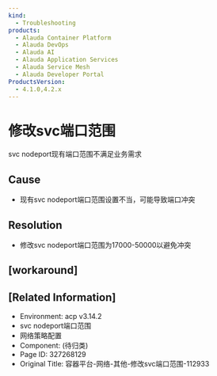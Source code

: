 ```yaml
---
kind:
  - Troubleshooting
products:
  - Alauda Container Platform
  - Alauda DevOps
  - Alauda AI
  - Alauda Application Services
  - Alauda Service Mesh
  - Alauda Developer Portal
ProductsVersion:
  - 4.1.0,4.2.x
---
```

<!-- A type of document that involves encountering a fault, diagnosing it, performing root cause analysis, and providing solutions. -->

# 修改svc端口范围

svc nodeport现有端口范围不满足业务需求

## Cause
- 现有svc nodeport端口范围设置不当，可能导致端口冲突

## Resolution
- 修改svc nodeport端口范围为17000-50000以避免冲突

## [workaround]

## [Related Information]
- Environment: acp v3.14.2
- svc nodeport端口范围
- 网络策略配置
- Component: (待归类)
- Page ID: 327268129
- Original Title: 容器平台-网络-其他-修改svc端口范围-112933
